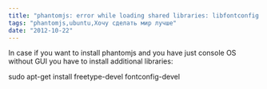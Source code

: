 ```yaml
---
title: "phantomjs: error while loading shared libraries: libfontconfig.so.1"
tags: "phantomjs,ubuntu,Хочу сделать мир лучше"
date: "2012-10-22"
---
```


In case if you want to install phantomjs and you have just console OS without GUI you have to install additional libraries:

sudo apt-get install freetype-devel fontconfig-devel
